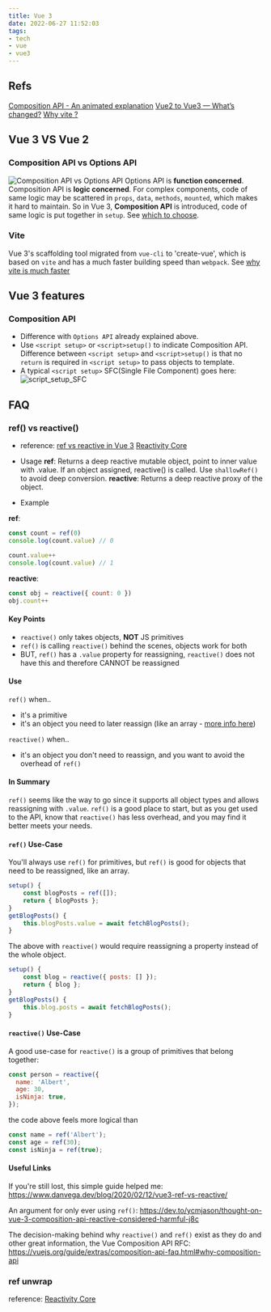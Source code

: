```yaml
---
title: Vue 3
date: 2022-06-27 11:52:03
tags:
- tech
- vue
- vue3
---
```

## Refs
[Composition API - An animated explanation](https://juejin.cn/post/6890545920883032071)
[Vue2 to Vue3 — What’s changed?](https://medium.com/emblatech/vue2-to-vue3-whats-changed-5572514da20d#:~:text=Vue3%20was%20officially%20release%20in,and%20Vue3%20are%20very%20similar.)
[Why vite ?](https://vitejs.dev/guide/why.html)

## Vue 3 VS Vue 2
### **Composition API** vs **Options API**
![Composition API vs Options API](/images/composition_vs_options.png)
Options API is **function concerned**.
Composition API is **logic concerned**.
For complex components, code of same logic may be scattered in `props`, `data`, `methods`, `mounted`, which makes it hard to maintain. So in Vue 3, **Composition API** is introduced, code of same logic is put together in `setup`.
See [which to choose](https://vuejs.org/guide/introduction.html#which-to-choose).

### Vite
Vue 3's scaffolding tool migrated from `vue-cli` to 'create-vue', which is based on `vite` and has a much faster building speed than `webpack`. See [why vite is much faster](https://vitejs.dev/guide/why.html)

## Vue 3 features
### Composition API
- Difference with `Options API` already explained above.
- Use `<script setup>` or `<script>setup()` to indicate Composition API. Difference between `<script setup>` and `<script>setup()` is that no `return` is required in `<script setup>` to pass objects to template.
- A typical `<script setup>` SFC(Single File Component) goes here:
![script_setup_SFC](/images/script_setup_SFC.PNG)


## FAQ
### ref() vs reactive()
- reference: 
[ref vs reactive in Vue 3](https://stackoverflow.com/questions/61452458/ref-vs-reactive-in-vue-3)
[Reactivity Core](https://vuejs.org/api/reactivity-core.html)

- Usage
**ref**: Returns a deep reactive mutable object, point to inner value with .value. If an object assigned, reactive() is called. Use `shallowRef()` to avoid deep conversion.
**reactive**: Returns a deep reactive proxy of the object.

- Example

**ref**:
``` js
const count = ref(0)
console.log(count.value) // 0

count.value++
console.log(count.value) // 1
```

**reactive**:
``` js
const obj = reactive({ count: 0 })
obj.count++
```

#### Key Points

* `reactive()` only takes objects, **NOT** JS primitives
* `ref()` is calling `reactive()` behind the scenes, objects work for both
* BUT, `ref()` has a `.value` property for reassigning, `reactive()` does not have this and therefore CANNOT be reassigned

#### Use

`ref()` when..

- it's a primitive
- it's an object you need to later reassign (like an array - [more info here](https://github.com/vuejs/docs-next/issues/801#issuecomment-757587022))

`reactive()` when..

- it's an object you don't need to reassign, and you want to avoid the overhead of `ref()`

#### In Summary

`ref()` seems like the way to go since it supports all object types and allows reassigning with `.value`. `ref()` is a good place to start, but as you get used to the API, know that `reactive()` has less overhead, and you may find it better meets your needs.

#### `ref()` Use-Case

You'll always use `ref()` for primitives, but `ref()` is good for objects that need to be reassigned, like an array.

``` js
setup() {
    const blogPosts = ref([]);
    return { blogPosts };
}
getBlogPosts() {
    this.blogPosts.value = await fetchBlogPosts();
}
```
The above with `reactive()` would require reassigning a property instead of the whole object.
``` js
setup() {
    const blog = reactive({ posts: [] });
    return { blog };
}
getBlogPosts() {
    this.blog.posts = await fetchBlogPosts();
}
```

#### `reactive()` Use-Case

A good use-case for `reactive()` is a group of primitives that belong together:

``` js
const person = reactive({
  name: 'Albert',
  age: 30,
  isNinja: true,
});
```
the code above feels more logical than
``` js
const name = ref('Albert');
const age = ref(30);
const isNinja = ref(true);
```

#### Useful Links

If you're still lost, this simple guide helped me: https://www.danvega.dev/blog/2020/02/12/vue3-ref-vs-reactive/

An argument for only ever using `ref()`: https://dev.to/ycmjason/thought-on-vue-3-composition-api-reactive-considered-harmful-j8c

The decision-making behind why `reactive()` and `ref()` exist as they do and other great information, the Vue Composition API RFC: https://vuejs.org/guide/extras/composition-api-faq.html#why-composition-api


### ref unwrap
reference: 
[Reactivity Core](https://vuejs.org/api/reactivity-core.html)





